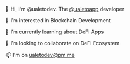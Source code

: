 👋 Hi, I’m @ualetodev. The [@ualetoapp](https://github.com/ualetoapp) developer

👀 I’m interested in Blockchain Development

🌱 I’m currently learning about DeFi Apps

💞️ I’m looking to collaborate on DeFi Ecosystem

📫 I'm on ualetodev@pm.me
